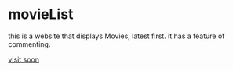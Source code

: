 # movieList



this is a website that displays Movies, latest first.
it has a feature of commenting.

[visit soon]()
